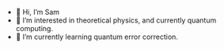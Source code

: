 - 👋 Hi, I’m Sam
- 👀 I’m interested in theoretical physics, and currently quantum computing.
- 🌱 I’m currently learning quantum error correction.


<!---
banercat/banercat is a ✨ special ✨ repository because its `README.md` (this file) appears on your GitHub profile.
You can click the Preview link to take a look at your changes.
--->
